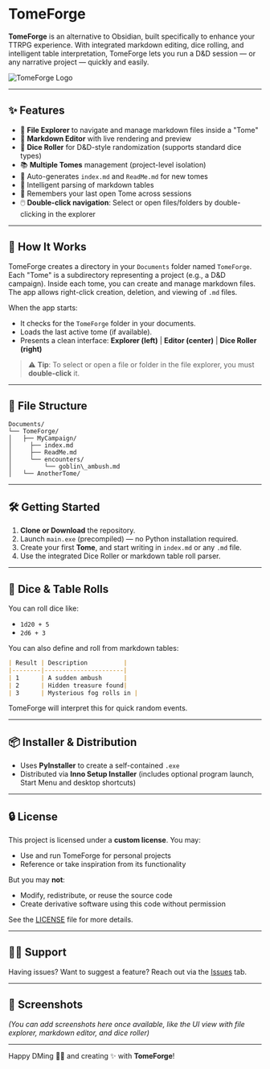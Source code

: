 # TomeForge

**TomeForge** is an alternative to Obsidian, built specifically to enhance your TTRPG experience. With integrated markdown editing, dice rolling, and intelligent table interpretation, TomeForge lets you run a D&D session — or any narrative project — quickly and easily.

![TomeForge Logo](TomeForgeLogo.ico)

---

## ✨ Features

- 📂 **File Explorer** to navigate and manage markdown files inside a "Tome"
- 📝 **Markdown Editor** with live rendering and preview
- 🎲 **Dice Roller** for D&D-style randomization (supports standard dice types)
- 📚 **Multiple Tomes** management (project-level isolation)
- 📄 Auto-generates `index.md` and `ReadMe.md` for new tomes
- 📑 Intelligent parsing of markdown tables
- 🧠 Remembers your last open Tome across sessions
- 🖱️ **Double-click navigation**: Select or open files/folders by double-clicking in the explorer

---

## 🧰 How It Works

TomeForge creates a directory in your `Documents` folder named `TomeForge`. Each "Tome" is a subdirectory representing a project (e.g., a D&D campaign). Inside each tome, you can create and manage markdown files. The app allows right-click creation, deletion, and viewing of `.md` files.

When the app starts:
- It checks for the `TomeForge` folder in your documents.
- Loads the last active tome (if available).
- Presents a clean interface: **Explorer (left)** | **Editor (center)** | **Dice Roller (right)**

> ⚠️ **Tip**: To select or open a file or folder in the file explorer, you must **double-click** it.

---

## 📂 File Structure

```
Documents/
└── TomeForge/
│   ├── MyCampaign/
│     ├── index.md
│     ├── ReadMe.md
│     └── encounters/
│         └── goblin\_ambush.md
│   └── AnotherTome/
````

---

## 🛠️ Getting Started

1. **Clone or Download** the repository.
2. Launch `main.exe` (precompiled) — no Python installation required.
3. Create your first **Tome**, and start writing in `index.md` or any `.md` file.
4. Use the integrated Dice Roller or markdown table roll parser.

---

## 🧪 Dice & Table Rolls

You can roll dice like:

- `1d20 + 5`
- `2d6 + 3`

You can also define and roll from markdown tables:

```markdown
| Result | Description          |
|--------|----------------------|
| 1      | A sudden ambush      |
| 2      | Hidden treasure found|
| 3      | Mysterious fog rolls in |
````

TomeForge will interpret this for quick random events.

---

## 📦 Installer & Distribution

* Uses **PyInstaller** to create a self-contained `.exe`
* Distributed via **Inno Setup Installer** (includes optional program launch, Start Menu and desktop shortcuts)

---

## 🔒 License

This project is licensed under a **custom license**. You may:

* Use and run TomeForge for personal projects
* Reference or take inspiration from its functionality

But you may **not**:

* Modify, redistribute, or reuse the source code
* Create derivative software using this code without permission

See the [LICENSE](LICENSE) file for more details.

---

## 🙋‍♂️ Support

Having issues? Want to suggest a feature? Reach out via the [Issues](https://github.com/AmadeusSpeaks/TomeForge/issues) tab.

---

## 📸 Screenshots

*(You can add screenshots here once available, like the UI view with file explorer, markdown editor, and dice roller)*

---

Happy DMing 🧙‍♂️ and creating ✨ with **TomeForge**!
